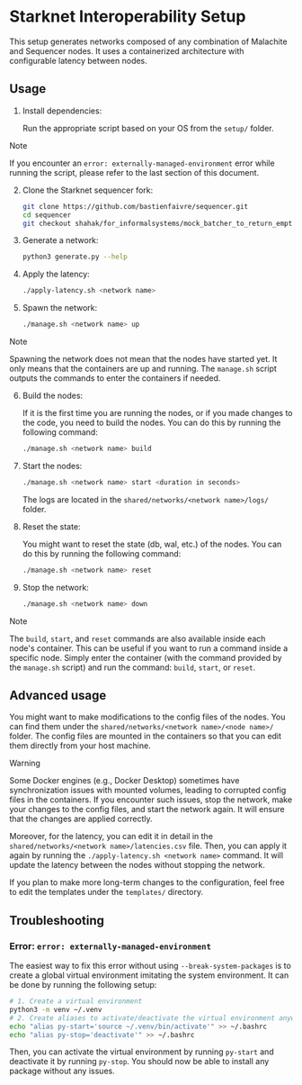 # Starknet Interoperability Setup

This setup generates networks composed of any combination of Malachite and Sequencer nodes. It uses a containerized architecture with configurable latency between nodes.

## Usage

1. Install dependencies:
    
    Run the appropriate script based on your OS from the `setup/` folder.

>[!NOTE]
> If you encounter an `error: externally-managed-environment` error while running the script, please refer to the last section of this document.

2. Clone the Starknet sequencer fork:
    ```bash
    git clone https://github.com/bastienfaivre/sequencer.git
    cd sequencer
    git checkout shahak/for_informalsystems/mock_batcher_to_return_empty_proposals
    ```

3. Generate a network:
    ```bash
    python3 generate.py --help
    ```

4. Apply the latency:
    ```bash
    ./apply-latency.sh <network name>
    ```

5. Spawn the network:
    ```bash
    ./manage.sh <network name> up
    ```

>[!NOTE]
> Spawning the network does not mean that the nodes have started yet. It only means that the containers are up and running. The `manage.sh` script outputs the commands to enter the containers if needed.

6. Build the nodes:
    
    If it is the first time you are running the nodes, or if you made changes to the code, you need to build the nodes. You can do this by running the following command:
    ```bash
    ./manage.sh <network name> build
    ```

7. Start the nodes:
    ```bash
    ./manage.sh <network name> start <duration in seconds>
    ```
    The logs are located in the `shared/networks/<network name>/logs/` folder.

8. Reset the state:

    You might want to reset the state (db, wal, etc.) of the nodes. You can do this by running the following command:
    ```bash
    ./manage.sh <network name> reset
    ```

9. Stop the network:
    ```bash
    ./manage.sh <network name> down
    ```

>[!NOTE]
> The `build`, `start`, and `reset` commands are also available inside each node's container. This can be useful if you want to run a command inside a specific node. Simply enter the container (with the command provided by the `manage.sh` script) and run the command: `build`, `start`, or `reset`.

## Advanced usage

You might want to make modifications to the config files of the nodes. You can find them under the `shared/networks/<network name>/<node name>/` folder. The config files are mounted in the containers so that you can edit them directly from your host machine.

>[!WARNING]
> Some Docker engines (e.g., Docker Desktop) sometimes have synchronization issues with mounted volumes, leading to corrupted config files in the containers. If you encounter such issues, stop the network, make your changes to the config files, and start the network again. It will ensure that the changes are applied correctly.

Moreover, for the latency, you can edit it in detail in the `shared/networks/<network name>/latencies.csv` file. Then, you can apply it again by running the `./apply-latency.sh <network name>` command. It will update the latency between the nodes without stopping the network.

If you plan to make more long-term changes to the configuration, feel free to edit the templates under the `templates/` directory.

## Troubleshooting

### Error: `error: externally-managed-environment`

The easiest way to fix this error without using `--break-system-packages` is to create a global virtual environment imitating the system environment. It can be done by running the following setup:

```bash
# 1. Create a virtual environment
python3 -m venv ~/.venv
# 2. Create aliases to activate/deactivate the virtual environment anywhere
echo "alias py-start='source ~/.venv/bin/activate'" >> ~/.bashrc
echo "alias py-stop='deactivate'" >> ~/.bashrc
```

Then, you can activate the virtual environment by running `py-start` and deactivate it by running `py-stop`. You should now be able to install any package without any issues.
